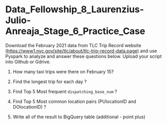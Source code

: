 # Data_Fellowship_8_Laurenzius-Julio-Anreaja_Stage_6_Practice_Case
Download the February 2021 data from TLC Trip Record website  (https://www1.nyc.gov/site/tlc/about/tlc-trip-record-data.page) and use  Pyspark to analyze and answer these questions below. Upload your script  into Github or Gdrive.
1. How many taxi trips were there on February 15?

2. Find the longest trip for each day ?

3. Find Top 5 Most frequent `dispatching_base_num` ?

4. Find Top 5 Most common location pairs (PUlocationID and DOlocationID)
?
5. Write all of the result to BigQuery table (additional - point plus)
